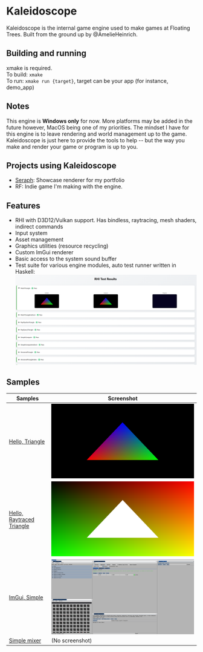 # Kaleidoscope

Kaleidoscope is the internal game engine used to make games at Floating Trees. Built from the ground up by @AmelieHeinrich.

## Building and running

xmake is required.\
To build: `xmake`\
To run: `xmake run {target}`, target can be your app (for instance, demo_app)

## Notes

This engine is **Windows only** for now. More platforms may be added in the future however, MacOS being one of my priorities.
The mindset I have for this engine is to leave rendering and world management up to the game. Kaleidoscope is just here to provide the tools to help -- but the way you make and render your game or program is up to you.

## Projects using Kaleidoscope

- [Seraph](https://github.com/AmelieHeinrich/Seraph): Showcase renderer for my portfolio
- RF: Indie game I'm making with the engine.

## Features

- RHI with D3D12/Vulkan support. Has bindless, raytracing, mesh shaders, indirect commands
- Input system
- Asset management
- Graphics utilities (resource recycling)
- Custom ImGui renderer
- Basic access to the system sound buffer
- Test suite for various engine modules, auto test runner written in Haskell: ![](.github/test.png)

## Samples

| Samples | Screenshot |
| -------- | ------- |
| [Hello, Triangle](code/samples/triangle/) | ![](.github/s_tri.png) |
| [Hello, Raytraced Triangle](code/samples/raytracing_simple/) | ![](.github/s_ray.png) |
| [ImGui, Simple](code/samples/imgui_simple/) | ![](.github/s_gui.png) |
| [Simple mixer](code/samples/mixer/) | (No screenshot) |
